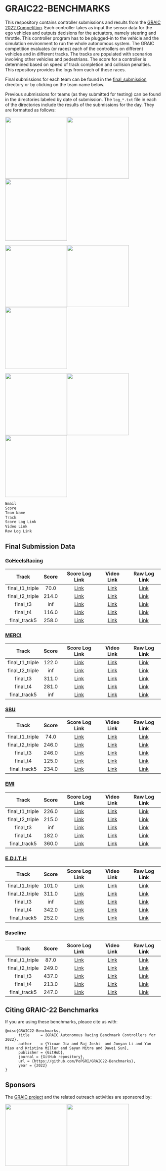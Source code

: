 # GRAIC22-BENCHMARKS

This respository contains controller submissions and results from the [GRAIC 2022 Competition](https://popgri.github.io/Race/). Each controller takes as input the sensor data for the ego vehicles and outputs decisions for the actuators, namely steering and throttle. This controller program has to be plugged-in to the vehicle and the simulation environment to run the whole autonomous system. The GRAIC competition evaluates (or races) each of the controllers on different vehicles and in different tracks. The tracks are populated with scenarios involving other vehicles and pedestrians. The score for a controller is determined based on speed of track completion and collision penalties. This repository provides the logs from each of these races. 



Final submissions for each team can be found in the [final_submission](/final_submission/) directory or by clicking on the team name below.

Previous submissions for teams (as they submitted for testing) can be found in the directories labeled by date of submission.
The `log_*.txt` file in each of the directories include the results of the submissions for the day. They are formatted as follows:


<img src="figs/H2H1.gif" width="200"/><img src="figs/H2H2.gif" width="200"/><img src="figs/H2H3.gif" width="200"/> 

<img src="figs/H2H4.gif" width="200"/><img src="figs/H2H5.gif" width="200"/><img src="figs/H2H6.gif" width="200"/> 

<img src="figs/H2H7.gif" width="200"/><img src="figs/H2H8.gif" width="200"/><img src="figs/H2H9.gif" width="200"/> 


```bash
Email
Score
Team Name
Track
Score Log Link
Video Link
Raw Log Link
```

## Final Submission Data

### [GoHeelsRacing](/final_submission/GoHeelsRacing/)

|      Track      | Score |                                        Score Log Link                                       |                                          Video Link                                         |                                         Raw Log Link                                        |
|:---------------:|:-----:|:-------------------------------------------------------------------------------------------:|:-------------------------------------------------------------------------------------------:|:-------------------------------------------------------------------------------------------:|
| final_t1_triple |  70.0 | [Link](https://drive.google.com/file/d/1vi6D3MTOL68WtTIddoocn0UEK7y6mcsH/view?usp=drivesdk) | [Link](https://drive.google.com/file/d/1Uq-kYSJ5NbGvh1NDg9AwwAIH78FKQEH6/view?usp=drivesdk) | [Link](https://drive.google.com/file/d/1mncgsq4DNSc3Kv1gMQsholW3rGOnV0xy/view?usp=drivesdk) |
| final_t2_triple | 214.0 | [Link](https://drive.google.com/file/d/1eiriTyv42If0N4c3jqRoxqH2dqzRwJ-K/view?usp=drivesdk) | [Link](https://drive.google.com/file/d/1cgKBY9fugnOjbOHEDw_XTtO46FQ5rx0t/view?usp=drivesdk) | [Link](https://drive.google.com/file/d/19HEmOt66Jbk9xnVs90YrHtr_zC4yXQrr/view?usp=drivesdk) |
|     final_t3    |  inf  | [Link](https://drive.google.com/file/d/1rBAeXvjccZ3xZlYpWfsHfeYghqJ8N_mn/view?usp=drivesdk) | [Link](https://drive.google.com/file/d/1mSzLpzeFOriwZFTCMex-eoqHw33ASImJ/view?usp=drivesdk) | [Link](https://drive.google.com/file/d/1cUFSbhdTFbfTdQJmyA9wXUAnV8ZUyDFf/view?usp=drivesdk) |
|     final_t4    | 116.0 | [Link](https://drive.google.com/file/d/1FC7HGJ0EKCIw-fitLDcWusdBSknEyN5J/view?usp=drivesdk) | [Link](https://drive.google.com/file/d/1r1DSnF4wTpaPNPczZ933c_IfcrcMRA-z/view?usp=drivesdk) | [Link](https://drive.google.com/file/d/1lr4_u0RFIXbNt3PHUwP-fQRAdyNe5LTW/view?usp=drivesdk) |
|   final_track5  | 258.0 | [Link](https://drive.google.com/file/d/1xvJ2kcxeFsOgwEEt0wL4peKccgslI4kX/view?usp=drivesdk) | [Link](https://drive.google.com/file/d/1Zi168Cun8F57DPyPuMdSyjTODihCI7o7/view?usp=drivesdk) | [Link](https://drive.google.com/file/d/1PMdtgrjCeZI1UGJyqRKUHH5icvIusJB9/view?usp=drivesdk) |

### [MERCI](/final_submission/MERCI/)

|      Track      | Score |                                        Score Log Link                                       |                                          Video Link                                         |                                         Raw Log Link                                        |
|:---------------:|:-----:|:-------------------------------------------------------------------------------------------:|:-------------------------------------------------------------------------------------------:|:-------------------------------------------------------------------------------------------:|
| final_t1_triple | 122.0 | [Link](https://drive.google.com/file/d/1Gpfa6qM_BF5CHzaqr9_HYNuENr3lUwtd/view?usp=drivesdk) | [Link](https://drive.google.com/file/d/1v0rNA-POIlMhl6p6iGjauDK3JxHJBsQr/view?usp=drivesdk) | [Link](https://drive.google.com/file/d/1ClXcCbhvOAX6OEylPls2uu0Mg0Lb7P68/view?usp=drivesdk) |
| final_t2_triple |  inf  | [Link](https://drive.google.com/file/d/1l_sZNWWcEpF79Ba9e53HZhgnjeKJDllZ/view?usp=drivesdk) | [Link](https://drive.google.com/file/d/1frb9TumSUEnL3qP69j0uhpNl2Q5e_y7C/view?usp=drivesdk) | [Link](https://drive.google.com/file/d/10tngZdoGN726l43lvf55ZqNsUG5kfY_W/view?usp=drivesdk) |
|     final_t3    | 311.0 | [Link](https://drive.google.com/file/d/1BA8I2T8768rbT-KtCILQuQlz4cXCznWa/view?usp=drivesdk) | [Link](https://drive.google.com/file/d/1UcuNeRdM4mv6v3KG7DRRJDHOlQ5sQ59g/view?usp=drivesdk) | [Link](https://drive.google.com/file/d/1I-OWiKLtLWrrdAd5Hb3D8Cbm8t9iTRGj/view?usp=drivesdk) |
|     final_t4    | 281.0 | [Link](https://drive.google.com/file/d/1PGbptYzfQwyP6NJiuSRbYLLbKk7yI0so/view?usp=drivesdk) | [Link](https://drive.google.com/file/d/1wfeKUverb8Olt0M_kXWvqx9Pkayszq0N/view?usp=drivesdk) | [Link](https://drive.google.com/file/d/1vBa4atBSJ1ah2L0zXX51fJcsfgf1pKKp/view?usp=drivesdk) |
|   final_track5  |  inf  | [Link](https://drive.google.com/file/d/1sFKUjQBzRw8aPnlamXDJ-bA1_MPHkiqZ/view?usp=drivesdk) | [Link](https://drive.google.com/file/d/1h4i9KK9UaBs2vq9f3csKzfH_JdqXhssk/view?usp=drivesdk) | [Link](https://drive.google.com/file/d/1U0GG-UHUNglYENgYHYkEBounqTpyRTKM/view?usp=drivesdk) |

### [SBU](/final_submission/SBU/)

|      Track      | Score |                                        Score Log Link                                       |                                          Video Link                                         |                                         Raw Log Link                                        |
|:---------------:|:-----:|:-------------------------------------------------------------------------------------------:|:-------------------------------------------------------------------------------------------:|:-------------------------------------------------------------------------------------------:|
| final_t1_triple |  74.0 | [Link](https://drive.google.com/file/d/10chAkfRZNhMXXbOoUYkYX1VAUI44deTB/view?usp=drivesdk) | [Link](https://drive.google.com/file/d/15J4GqBmi4kmk6aq4sNdKdZ9EnHmO-6Xq/view?usp=drivesdk) | [Link](https://drive.google.com/file/d/1z-r2uLEFAStTnB3N4u7HeEGQmPzWvwz8/view?usp=drivesdk) |
| final_t2_triple | 246.0 | [Link](https://drive.google.com/file/d/19K8Br6XXlqh5uwiuFAlf5sc9AE_vZMyX/view?usp=drivesdk) | [Link](https://drive.google.com/file/d/1gxvMp-u6FA7f9AReQw88G4GqhTEuDuxU/view?usp=drivesdk) | [Link](https://drive.google.com/file/d/1Daf9AwW-IyWDOZoQfi5AoTLXqTUpuRxs/view?usp=drivesdk) |
|     final_t3    | 246.0 | [Link](https://drive.google.com/file/d/17XCYqLEGJejqeSP77YaDeME0zS7gpP_P/view?usp=drivesdk) | [Link](https://drive.google.com/file/d/1UY518XQTWKL09PnHvDzIXS99_9dSlJ62/view?usp=drivesdk) | [Link](https://drive.google.com/file/d/1oq2bhec7eI-GWNvL4LPEp9a8DEA7flwD/view?usp=drivesdk) |
|     final_t4    | 125.0 | [Link](https://drive.google.com/file/d/1rbeUD3u06BPyU7UTqslVwyRqRKl-Mvfl/view?usp=drivesdk) | [Link](https://drive.google.com/file/d/1mH9nZ7sFzzkASo2zHKKS9V9WdjKeKAl-/view?usp=drivesdk) | [Link](https://drive.google.com/file/d/19dIKj4WMaM3fjFVeMIkdR2PSxmDqZFhZ/view?usp=drivesdk) |
|   final_track5  | 234.0 | [Link](https://drive.google.com/file/d/1v5AuGATOba-ACo2_fm6A_0avYmD2ISpV/view?usp=drivesdk) | [Link](https://drive.google.com/file/d/12KNLKDTWsA898uQofueYc4I0Bu3LPO_N/view?usp=drivesdk) | [Link](https://drive.google.com/file/d/1XdV7OflZGA0FVqOUjjGH22P6PVnHYGFo/view?usp=drivesdk) |

### [EMI](/final_submission/EMI/)

|      Track      | Score |                                        Score Log Link                                       |                                          Video Link                                         |                                         Raw Log Link                                        |
|:---------------:|:-----:|:-------------------------------------------------------------------------------------------:|:-------------------------------------------------------------------------------------------:|:-------------------------------------------------------------------------------------------:|
| final_t1_triple | 226.0 | [Link](https://drive.google.com/file/d/1hjVg8TIhQt0U8tqo7GUT4bW7zadCUeOo/view?usp=drivesdk) | [Link](https://drive.google.com/file/d/12DI4B-q4cDTXNmPKAAQUu2SkS1qmpK9u/view?usp=drivesdk) | [Link](https://drive.google.com/file/d/1pBT9z8aLFv9NUoJoB44pTCHPR1t8t33Q/view?usp=drivesdk) |
| final_t2_triple | 215.0 | [Link](https://drive.google.com/file/d/1-EjHEBa4dorpf7DPeOG94f-hQzZGfSnc/view?usp=drivesdk) | [Link](https://drive.google.com/file/d/1cyU2EUaRpFP834z650EKriV-zfz4iaes/view?usp=drivesdk) | [Link](https://drive.google.com/file/d/10GhCN2lI6_Xa69KKo2kF1IUi2JB-PcpJ/view?usp=drivesdk) |
|     final_t3    |  inf  | [Link](https://drive.google.com/file/d/1YG__2hnOGaOp5LJq-Q-_A8NEkBZ7IIfG/view?usp=drivesdk) | [Link](https://drive.google.com/file/d/1nMGjtJ9XeMQ9IX4Aomb1vWWOTLyIK2eY/view?usp=drivesdk) | [Link](https://drive.google.com/file/d/1LgLFFZJW_wedQxuVuGcZkKAh_NodfjIO/view?usp=drivesdk) |
|     final_t4    | 182.0 | [Link](https://drive.google.com/file/d/1DlDuBCBIeiTx1PvJI2Ec8o8v96p-FxA4/view?usp=drivesdk) | [Link](https://drive.google.com/file/d/1QvQOM5hwbRRWDjg_g8zO1z8vDQelmVb8/view?usp=drivesdk) | [Link](https://drive.google.com/file/d/17drGT6hspvQN43tanoFkFw7HrogqCyI9/view?usp=drivesdk) |
|   final_track5  | 360.0 | [Link](https://drive.google.com/file/d/1qCf6s-fTwRN3_JJxyGunkZl01UgvmQRb/view?usp=drivesdk) | [Link](https://drive.google.com/file/d/1Iiy2BfigWgGhqjgYbLZi4JIxNpYYvWT4/view?usp=drivesdk) | [Link](https://drive.google.com/file/d/1X_Tm1yAxjgMNHAyPIgwoy8Ol-O9H6QL-/view?usp=drivesdk) |

### [E.D.I.T.H](/final_submission/E.D.I.T.H/)

|      Track      | Score |                                        Score Log Link                                       |                                          Video Link                                         |                                         Raw Log Link                                        |
|:---------------:|:-----:|:-------------------------------------------------------------------------------------------:|:-------------------------------------------------------------------------------------------:|:-------------------------------------------------------------------------------------------:|
| final_t1_triple | 101.0 | [Link](https://drive.google.com/file/d/1SjRvsrATkFApVXGZVs_hQjy2pvyvxoU6/view?usp=drivesdk) | [Link](https://drive.google.com/file/d/1WG7hKuICGd2P9b1E0o5vi6nKFH1P2qtp/view?usp=drivesdk) | [Link](https://drive.google.com/file/d/1zDb5vFNDj9OQNZ-C6TmUFFYkTi7j9Sci/view?usp=drivesdk) |
| final_t2_triple | 311.0 | [Link](https://drive.google.com/file/d/1ZdRbB7HqCYXdfH1w2ewTDgRi4dm3w3Kv/view?usp=drivesdk) | [Link](https://drive.google.com/file/d/1d8Wm1-zgF89n0YkTm-lFi8ZeyKwOUsVX/view?usp=drivesdk) | [Link](https://drive.google.com/file/d/1Fak1NNzGRLsxbM1-aT5da2TIAVP_C7Dt/view?usp=drivesdk) |
|     final_t3    |  inf  | [Link](https://drive.google.com/file/d/1HOKDT7yCJcDKVVLPrQP9Xgl8u9B3HiTz/view?usp=drivesdk) | [Link](https://drive.google.com/file/d/1a4gOfbU23S4IEGJ0sYvKiQCBxiJse2MN/view?usp=drivesdk) | [Link](https://drive.google.com/file/d/1GFduxgq1V6_K8UZMszRJKzU1yac3pOcH/view?usp=drivesdk) |
|     final_t4    | 342.0 | [Link](https://drive.google.com/file/d/1h-Em95uL2z8V-vrf7lCEOypecn_D73ka/view?usp=drivesdk) | [Link](https://drive.google.com/file/d/1Ge6aalZ0e5I9PMhaWx8-iBESoMKq29Ss/view?usp=drivesdk) | [Link](https://drive.google.com/file/d/16OxIIp0MPgHsZYkW6mMfKoU4LAEFVqAe/view?usp=drivesdk) |
|   final_track5  | 252.0 | [Link](https://drive.google.com/file/d/1DvGtLh8nllyzW_NOKqztyN4OxbZXIYhJ/view?usp=drivesdk) | [Link](https://drive.google.com/file/d/1ZWLpXqjaLoB6a5sotwMqUj1oPDa_Ey-W/view?usp=drivesdk) | [Link](https://drive.google.com/file/d/1Grv_rwIBt4KSMqwrX39RZXGojygJC0Ky/view?usp=drivesdk) |

### Baseline

|      Track      | Score |                                        Score Log Link                                       |                                          Video Link                                         |                                         Raw Log Link                                        |
|:---------------:|:-----:|:-------------------------------------------------------------------------------------------:|:-------------------------------------------------------------------------------------------:|:-------------------------------------------------------------------------------------------:|
| final_t1_triple |  87.0 | [Link](https://drive.google.com/file/d/1ho68XA4jTKt5L5-9dTFVrXqHF09KrZBH/view?usp=drivesdk) | [Link](https://drive.google.com/file/d/1cGI_RU1ypOOPrU6iVAdmLhiW2gumh0kt/view?usp=drivesdk) | [Link](https://drive.google.com/file/d/1KQrec6Kn-FCDTVRfllbH0SHxX0ykq9Ch/view?usp=drivesdk) |
| final_t2_triple | 249.0 | [Link](https://drive.google.com/file/d/10RZ1EjAVQu-llwupx7UNUu_OhiEsIung/view?usp=drivesdk) | [Link](https://drive.google.com/file/d/1f7mQXPdQlcKe6CtHtOlN9kz6bUKWdYQd/view?usp=drivesdk) | [Link](https://drive.google.com/file/d/1Mc7YDmHuB9LWqANVVz5dFrvdVo_Vi8vH/view?usp=drivesdk) |
|     final_t3    | 437.0 | [Link](https://drive.google.com/file/d/1AcGbmFl5HIwyuytBd30wx7NPlMb-Bh0X/view?usp=drivesdk) | [Link](https://drive.google.com/file/d/1VwvQ6A5SiZE5UB_VRSj55G4YtWrbV7oY/view?usp=drivesdk) | [Link](https://drive.google.com/file/d/1JfjMeCNki4NLxX2MUJJQe_PBprnyGYjo/view?usp=drivesdk) |
|     final_t4    | 213.0 | [Link](https://drive.google.com/file/d/14pjOGk-QAbg23sbENNJgCc9H1eZR713y/view?usp=drivesdk) | [Link](https://drive.google.com/file/d/1Nts-zouq-deegx93-UshSa9dLebuGQTe/view?usp=drivesdk) | [Link](https://drive.google.com/file/d/163eeBkc-Mr9UCqJKHB4lnLW6wSh4lY3P/view?usp=drivesdk) |
|   final_track5  | 247.0 | [Link](https://drive.google.com/file/d/1Lv2o15kNYzZ2mekkcvFGNSZ47kPFN9BM/view?usp=drivesdk) | [Link](https://drive.google.com/file/d/1_fnW8o_m-Cf5_IhvZdWow_cOlRuHoAVO/view?usp=drivesdk) | [Link](https://drive.google.com/file/d/1EKqr6N_D751QOufVd2jz_LLStYg0wdSy/view?usp=drivesdk) |

## Citing GRAIC-22 Benchmarks

If you are using these benchmarks, pleace cite us with: 

```{
@misc{GRAIC22-Benchmarks,
      title     = {GRAIC Autonomous Racing Benchmark Controllers for 2022},
      author    = {Yixuan Jia and Raj Joshi  and Junyan Li and Yan Miao and Kristina Miller and Sayan Mitra and Dawei Sun},
      publisher = {GitHub},
      journal = {GitHub repository},
      url = {https://github.com/PoPGRI/GRAIC22-Benchmarks},
      year = {2022}
}  
```
## Sponsors 

The [GRAIC project](https://popgri.github.io/Race/) and the related outreach activities are sponsored by:

<img src="https://www.nsf.gov/images/logos/NSF_4-Color_bitmap_Logo.png" width="200"/><img src="https://media.defense.gov/2020/Mar/11/2002263032/1920/1080/0/200311-D-IM742-2002.PNG" width="200"/>
